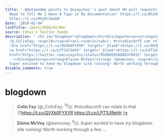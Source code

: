 ```yaml
---
title: '.@dataandme points to @xieyihui''s post about GH pull requests: "You Do Not
  Need to Tell Me I Have A Typo in My Documentation" https://t.co/Bh3d9vbihP #rstudioconf
  https://t.co/HVyPcSwwG0'
date: '2018-02-04'
linkTitle: /post/2018/02/04/
source: Yihui's Twitter Feeds
description: ' <h1 id="blogdown">blogdown</h1><blockquote><p><strong>Colin Fay</strong>
  (@_ColinFay; <sup>19</sup>&frasl;<sub>1</sub>): #rstudioconfI can relate to that
  :D<a href="https://t.co/QVXb0FYXYR" target="_blank">https://t.co/QVXb0FYXYR</a>
  <a href="https://t.co/LPT1Ul9ehh" target="_blank">https://t.co/LPT1Ul9ehh</a> <a
  href="https://twitter.com/xieyihui/status/959885916868370432" target="_blank">&#8618;</a></p></blockquote><!--
  --><blockquote><p><strong>Elaine McVey</strong> (@eamcvey; <sup>8</sup>&frasl;<sub>1</sub>):
  Super excited to have my blogdown site running! Worth working through a few ...'
disable_comments: true
---
```

 <h1 id="blogdown">blogdown</h1><blockquote><p><strong>Colin Fay</strong> (@_ColinFay; <sup>19</sup>&frasl;<sub>1</sub>): #rstudioconfI can relate to that :D<a href="https://t.co/QVXb0FYXYR" target="_blank">https://t.co/QVXb0FYXYR</a> <a href="https://t.co/LPT1Ul9ehh" target="_blank">https://t.co/LPT1Ul9ehh</a> <a href="https://twitter.com/xieyihui/status/959885916868370432" target="_blank">&#8618;</a></p></blockquote><!-- --><blockquote><p><strong>Elaine McVey</strong> (@eamcvey; <sup>8</sup>&frasl;<sub>1</sub>): Super excited to have my blogdown site running! Worth working through a few ...